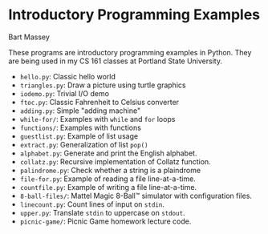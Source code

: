 # Introductory Programming Examples
Bart Massey

These programs are introductory programming examples in
Python. They are being used in my CS 161 classes at Portland
State University.

* `hello.py`: Classic hello world
* `triangles.py`: Draw a picture using turtle graphics
* `iodemo.py`: Trivial I/O demo
* `ftoc.py`: Classic Fahrenheit to Celsius converter
* `adding.py`: Simple "adding machine"
* `while-for/`: Examples with `while` and `for` loops
* `functions/`: Examples with functions
* `guestlist.py`: Example of list usage
* `extract.py`: Generalization of list `pop()`
* `alphabet.py`: Generate and print the English alphabet.
* `collatz.py`: Recursive implementation of Collatz function.
* `palindrome.py`: Check whether a string is a plaindrome
* `file-for.py`: Example of reading a file line-at-a-time.
* `countfile.py`: Example of writing a file line-at-a-time.
* `8-ball-files/`: Mattel Magic 8-Ball™ simulator with configuration files.
* `linecount.py`: Count lines of input on `stdin`.
* `upper.py`: Translate `stdin` to uppercase on `stdout`.
* `picnic-game/`: Picnic Game homework lecture code.
